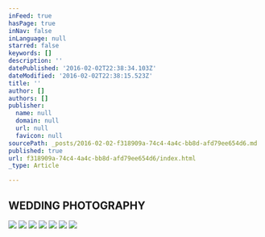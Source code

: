 ```yaml
---
inFeed: true
hasPage: true
inNav: false
inLanguage: null
starred: false
keywords: []
description: ''
datePublished: '2016-02-02T22:38:34.103Z'
dateModified: '2016-02-02T22:38:15.523Z'
title: ''
author: []
authors: []
publisher:
  name: null
  domain: null
  url: null
  favicon: null
sourcePath: _posts/2016-02-02-f318909a-74c4-4a4c-bb8d-afd79ee654d6.md
published: true
url: f318909a-74c4-4a4c-bb8d-afd79ee654d6/index.html
_type: Article

---
```

## WEDDING PHOTOGRAPHY
![](https://the-grid-user-content.s3-us-west-2.amazonaws.com/30b7b5a8-bab9-429b-9693-27fbcf0a364e.jpg)
![](https://the-grid-user-content.s3-us-west-2.amazonaws.com/45f91aad-7175-431c-96cf-f53c2fa91451.jpg)
![](https://the-grid-user-content.s3-us-west-2.amazonaws.com/6086191a-5aca-4ed6-8b12-c4bc4570b27f.jpg)
![](https://the-grid-user-content.s3-us-west-2.amazonaws.com/2bf0e0c0-8bb6-4552-9e85-7cbea4b6200b.jpg)
![](https://the-grid-user-content.s3-us-west-2.amazonaws.com/7d9e41d4-369f-427f-8ef7-62b593a09af8.jpg)
![](https://the-grid-user-content.s3-us-west-2.amazonaws.com/4eb0203d-87d7-49c3-9d2b-3297179c1dab.jpg)
![](https://the-grid-user-content.s3-us-west-2.amazonaws.com/c9ad1015-c51f-4454-b03f-0ad653435e55.jpg)